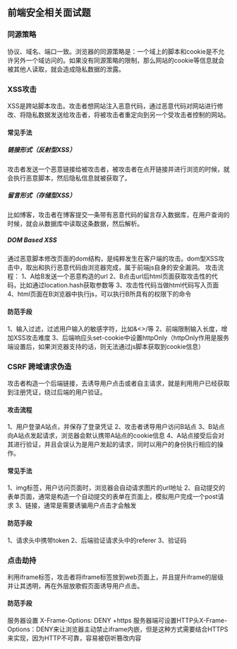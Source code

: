 ## 前端安全相关面试题

### 同源策略
协议、域名、端口一致。浏览器的同源策略是：一个域上的脚本和cookie是不允许另外一个域访问的。如果没有同源策略的限制，那么网站的cookie等信息就会被其他人读取，就会造成隐私数据的泄露。 

### XSS攻击
XSS是跨站脚本攻击。攻击者想网站注入恶意代码，通过恶意代码对网站进行修改、将隐私数据发送给攻击者，将被攻击者重定向到另一个受攻击者控制的网站。

#### 常见手法

##### 链接形式（反射型XSS）
攻击者发送一个恶意链接给被攻击者，被攻击者在点开链接并进行浏览的时候，就会执行恶意脚本，然后隐私信息就被获取了。

##### 留言形式（存储型XSS）
比如博客，攻击者在博客提交一条带有恶意代码的留言存入数据库，在用户查询的时候，就会从数据库中读取这条数据，然后解析。

##### DOM Based XSS
通过恶意脚本修改页面的dom结构，是纯粹发生在客户端的攻击。dom型XSS攻击中，取出和执行恶意代码由浏览器完成，属于前端js自身的安全漏洞。
攻击流程：
1、A给B发送一个恶意构造的url
2、B点击url后html页面获取攻击性的代码，比如通过location.hash获取参数等
3、攻击性代码当做html代码写入页面
4、html页面在B浏览器中执行js，可以执行B所具有的权限下的命令


#### 防范手段
1、输入过滤，过滤用户输入的敏感字符，比如&<>/等
2、前端限制输入长度，增加XSS攻击难度
3、后端响应头set-cookie中设置httpOnly（httpOnly作用是服务端设置后，如果浏览器支持的话，则无法通过js脚本获取到cookie信息）


### CSRF 跨域请求伪造
攻击者构造一个后端链接，去诱导用户点击或者自主请求，就是利用用户已经获取到注册凭证，绕过后端的用户验证。

#### 攻击流程
1、用户登录A站点，并保存了登录凭证
2、攻击者诱导用户访问B站点
3、B站点向A站点发起请求，浏览器会默认携带A站点的cookie信息
4、A站点接受后会对其进行验证，并且会误认为是用户发起的请求，同时以用户的身份执行相应的操作。

#### 常见手法
1、img标签，用户访问页面时，浏览器会自动请求图片的url地址
2、自动提交的表单页面，通常是构造一个自动提交的表单在页面上，模拟用户完成一个post请求
3、链接，通常是需要诱骗用户点击才会触发

#### 防范手段
1、请求头中携带token
2、后端验证请求头中的referer
3、验证码


### 点击劫持
利用iframe标签，攻击者将iframe标签放到web页面上，并且提升iframe的层级并让其透明，再在外层放歌假页面诱导用户点击。

#### 防范手段
服务器设置 X-Frame-Options: DENY +https
服务器端可设置HTTP头X-Frame-Options：DENY来让浏览器主动禁止iframe内嵌，但是这种方式需要结合HTTPS来实现，因为HTTP不可靠，容易被窃听篡改内容